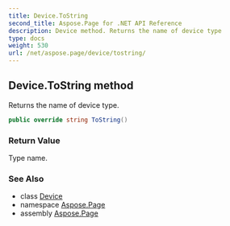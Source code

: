 ```yaml
---
title: Device.ToString
second_title: Aspose.Page for .NET API Reference
description: Device method. Returns the name of device type
type: docs
weight: 530
url: /net/aspose.page/device/tostring/
---
```

## Device.ToString method

Returns the name of device type.

```csharp
public override string ToString()
```

### Return Value

Type name.

### See Also

* class [Device](../)
* namespace [Aspose.Page](../../device/)
* assembly [Aspose.Page](../../../)


